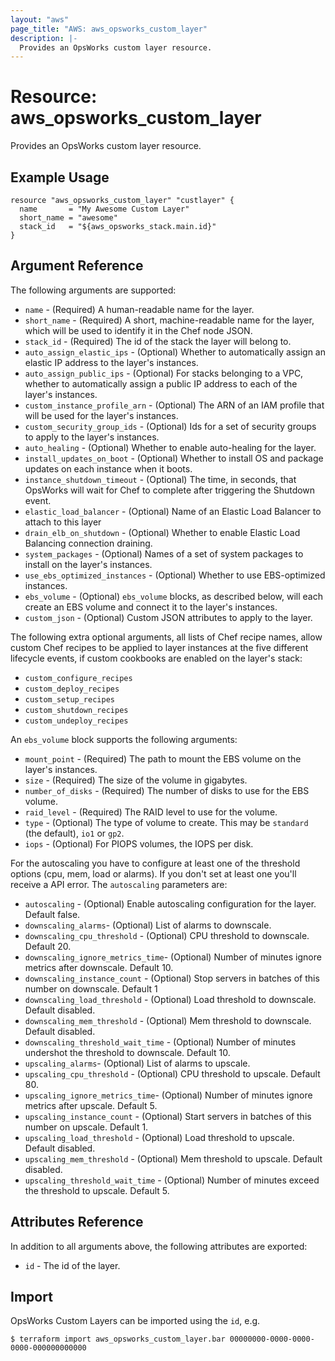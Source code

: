 ```yaml
---
layout: "aws"
page_title: "AWS: aws_opsworks_custom_layer"
description: |-
  Provides an OpsWorks custom layer resource.
---
```


# Resource: aws_opsworks_custom_layer

Provides an OpsWorks custom layer resource.

## Example Usage

```hcl
resource "aws_opsworks_custom_layer" "custlayer" {
  name       = "My Awesome Custom Layer"
  short_name = "awesome"
  stack_id   = "${aws_opsworks_stack.main.id}"
}
```

## Argument Reference

The following arguments are supported:

* `name` - (Required) A human-readable name for the layer.
* `short_name` - (Required) A short, machine-readable name for the layer, which will be used to identify it in the Chef node JSON.
* `stack_id` - (Required) The id of the stack the layer will belong to.
* `auto_assign_elastic_ips` - (Optional) Whether to automatically assign an elastic IP address to the layer's instances.
* `auto_assign_public_ips` - (Optional) For stacks belonging to a VPC, whether to automatically assign a public IP address to each of the layer's instances.
* `custom_instance_profile_arn` - (Optional) The ARN of an IAM profile that will be used for the layer's instances.
* `custom_security_group_ids` - (Optional) Ids for a set of security groups to apply to the layer's instances.
* `auto_healing` - (Optional) Whether to enable auto-healing for the layer.
* `install_updates_on_boot` - (Optional) Whether to install OS and package updates on each instance when it boots.
* `instance_shutdown_timeout` - (Optional) The time, in seconds, that OpsWorks will wait for Chef to complete after triggering the Shutdown event.
* `elastic_load_balancer` - (Optional) Name of an Elastic Load Balancer to attach to this layer
* `drain_elb_on_shutdown` - (Optional) Whether to enable Elastic Load Balancing connection draining.
* `system_packages` - (Optional) Names of a set of system packages to install on the layer's instances.
* `use_ebs_optimized_instances` - (Optional) Whether to use EBS-optimized instances.
* `ebs_volume` - (Optional) `ebs_volume` blocks, as described below, will each create an EBS volume and connect it to the layer's instances.
* `custom_json` - (Optional) Custom JSON attributes to apply to the layer.

The following extra optional arguments, all lists of Chef recipe names, allow
custom Chef recipes to be applied to layer instances at the five different
lifecycle events, if custom cookbooks are enabled on the layer's stack:

* `custom_configure_recipes`
* `custom_deploy_recipes`
* `custom_setup_recipes`
* `custom_shutdown_recipes`
* `custom_undeploy_recipes`

An `ebs_volume` block supports the following arguments:

* `mount_point` - (Required) The path to mount the EBS volume on the layer's instances.
* `size` - (Required) The size of the volume in gigabytes.
* `number_of_disks` - (Required) The number of disks to use for the EBS volume.
* `raid_level` - (Required) The RAID level to use for the volume.
* `type` - (Optional) The type of volume to create. This may be `standard` (the default), `io1` or `gp2`.
* `iops` - (Optional) For PIOPS volumes, the IOPS per disk.

For the autoscaling you have to configure at least one of the threshold options (cpu, mem, load or alarms).
If you don't set at least one you'll receive a API error.
The `autoscaling` parameters are:

* `autoscaling` - (Optional) Enable autoscaling configuration for the layer. Default false. 
* `downscaling_alarms`- (Optional) List of alarms to downscale.
* `downscaling_cpu_threshold` - (Optional) CPU threshold to downscale. Default 20.
* `downscaling_ignore_metrics_time`- (Optional) Number of minutes ignore metrics after downscale. Default 10.
* `downscaling_instance_count` - (Optional) Stop servers in batches of this number on downscale. Default 1
* `downscaling_load_threshold` - (Optional) Load threshold to downscale. Default disabled.
* `downscaling_mem_threshold` - (Optional) Mem threshold to downscale. Default disabled.
* `downscaling_threshold_wait_time` - (Optional) Number of minutes undershot the threshold to downscale. Default 10.
* `upscaling_alarms`- (Optional) List of alarms to upscale.
* `upscaling_cpu_threshold` - (Optional) CPU threshold to upscale. Default 80.
* `upscaling_ignore_metrics_time`- (Optional) Number of minutes ignore metrics after upscale. Default 5.
* `upscaling_instance_count` - (Optional) Start servers in batches of this number on upscale. Default 1.
* `upscaling_load_threshold` - (Optional) Load threshold to upscale. Default disabled.
* `upscaling_mem_threshold` - (Optional) Mem threshold to upscale. Default disabled.
* `upscaling_threshold_wait_time` - (Optional) Number of minutes exceed the threshold to upscale. Default 5.

## Attributes Reference

In addition to all arguments above, the following attributes are exported:

* `id` - The id of the layer.

## Import

OpsWorks Custom Layers can be imported using the `id`, e.g.

```
$ terraform import aws_opsworks_custom_layer.bar 00000000-0000-0000-0000-000000000000
```
